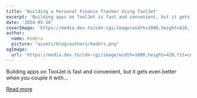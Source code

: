 ```yaml
---
title: 'Building a Personal Finance Tracker Using ToolJet'
excerpt: 'Building apps on ToolJet is fast and convenient, but it gets even better when you couple it with...'
date: '2024-05-16'
coverImage: 'https://media.dev.to/cdn-cgi/image/width=1000,height=420,fit=cover,gravity=auto,format=auto/https%3A%2F%2Fdev-to-uploads.s3.amazonaws.com%2Fuploads%2Farticles%2Fsqjrlh5l355cz07w9a4o.png'
author:
  name: Koders
  picture: "assets/blog/authors/koders.png"
ogImage:
  url: 'https://media.dev.to/cdn-cgi/image/width=1000,height=420,fit=cover,gravity=auto,format=auto/https%3A%2F%2Fdev-to-uploads.s3.amazonaws.com%2Fuploads%2Farticles%2Fsqjrlh5l355cz07w9a4o.png'
---
```


Building apps on ToolJet is fast and convenient, but it gets even better when you couple it with...

[Read more](https://dev.to/tooljet/building-a-personal-finance-tracker-using-tooljet-41d9)
